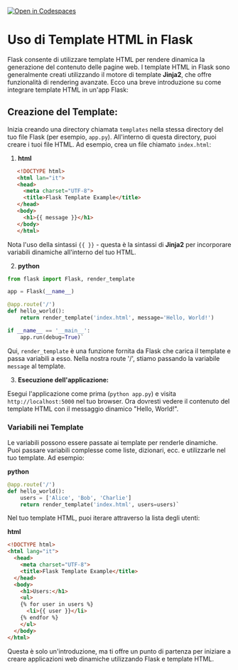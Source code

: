[![Open in Codespaces](https://classroom.github.com/assets/launch-codespace-2972f46106e565e64193e422d61a12cf1da4916b45550586e14ef0a7c637dd04.svg)](https://classroom.github.com/open-in-codespaces?assignment_repo_id=18018484)
# Uso di Template HTML in Flask

Flask consente di utilizzare template HTML per rendere dinamica la generazione del contenuto delle pagine web. I template HTML in Flask sono generalmente creati utilizzando il motore di template **Jinja2**, che offre funzionalità di rendering avanzate. Ecco una breve introduzione su come integrare template HTML in un'app Flask:

## Creazione del Template:

Inizia creando una directory chiamata `templates` nella stessa directory del tuo file Flask (per esempio, `app.py`). All'interno di questa directory, puoi creare i tuoi file HTML. Ad esempio, crea un file chiamato `index.html`:

1. **html**

```html
   <!DOCTYPE html> 
   <html lan="it"> 
   <head> 
     <meta charset="UTF-8">
     <title>Flask Template Example</title> 
   </head> 
   <body> 
     <h1>{{ message }}</h1>
   </body> 
   </html>
```

Nota l'uso della sintassi `{{ }}` - questa è la sintassi di **Jinja2** per incorporare variabili dinamiche all'interno del tuo HTML.

2. **python**

```python
from flask import Flask, render_template 

app = Flask(__name__) 

@app.route('/') 
def hello_world(): 
    return render_template('index.html', message='Hello, World!') 

if __name__ == '__main__': 
    app.run(debug=True)`
```

Qui, `render_template` è una funzione fornita da Flask che carica il template e passa variabili a esso. Nella nostra route '/', stiamo passando la variabile `message` al template.

3. **Esecuzione dell'applicazione:**

Esegui l'applicazione come prima (`python app.py`) e visita `http://localhost:5000` nel tuo browser. Ora dovresti vedere il contenuto del template HTML con il messaggio dinamico "Hello, World!".

### Variabili nei Template

Le variabili possono essere passate ai template per renderle dinamiche. Puoi passare variabili complesse come liste, dizionari, ecc. e utilizzarle nel tuo template. Ad esempio:

**python**

```python
@app.route('/') 
def hello_world(): 
    users = ['Alice', 'Bob', 'Charlie'] 
    return render_template('index.html', users=users)`
```

Nel tuo template HTML, puoi iterare attraverso la lista degli utenti:

**html**

```html
<!DOCTYPE html> 
<html lang="it">
  <head>
    <meta charset="UTF-8">
    <title>Flask Template Example</title> 
  </head> 
  <body> 
    <h1>Users:</h1> 
    <ul> 
    {% for user in users %} 
      <li>{{ user }}</li> 
    {% endfor %} 
    </ul> 
  </body>
</html>
```

Questa è solo un'introduzione, ma ti offre un punto di partenza per iniziare a creare applicazioni web dinamiche utilizzando Flask e template HTML.
